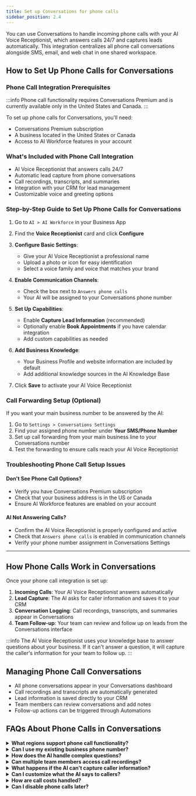 ```yaml
---
title: Set up Conversations for phone calls 
sidebar_position: 2.4
---
```


You can use Conversations to handle incoming phone calls with your AI Voice Receptionist, which answers calls 24/7 and captures leads automatically. This integration centralizes all phone call conversations alongside SMS, email, and web chat in one shared workspace.

## How to Set Up Phone Calls for Conversations

### Phone Call Integration Prerequisites

:::info
Phone call functionality requires Conversations Premium and is currently available only in the United States and Canada.
:::

To set up phone calls for Conversations, you'll need:
- Conversations Premium subscription
- A business located in the United States or Canada
- Access to AI Workforce features in your account

### What's Included with Phone Call Integration

- AI Voice Receptionist that answers calls 24/7
- Automatic lead capture from phone conversations
- Call recordings, transcripts, and summaries
- Integration with your CRM for lead management
- Customizable voice and greeting options

### Step-by-Step Guide to Set Up Phone Calls for Conversations

1. Go to `AI > AI Workforce` in your Business App
2. Find the **Voice Receptionist** card and click **Configure**

3. **Configure Basic Settings**:
   - Give your AI Voice Receptionist a professional name
   - Upload a photo or icon for easy identification
   - Select a voice family and voice that matches your brand

4. **Enable Communication Channels**:
   - Check the box next to `Answers phone calls`
   - Your AI will be assigned to your Conversations phone number

5. **Set Up Capabilities**:
   - Enable **Capture Lead Information** (recommended)
   - Optionally enable **Book Appointments** if you have calendar integration
   - Add custom capabilities as needed

6. **Add Business Knowledge**:
   - Your Business Profile and website information are included by default
   - Add additional knowledge sources in the AI Knowledge Base

7. Click **Save** to activate your AI Voice Receptionist

### Call Forwarding Setup (Optional)

If you want your main business number to be answered by the AI:

1. Go to `Settings > Conversations Settings`
2. Find your assigned phone number under **Your SMS/Phone Number**
3. Set up call forwarding from your main business line to your Conversations number
4. Test the forwarding to ensure calls reach your AI Voice Receptionist

### Troubleshooting Phone Call Setup Issues

#### Don't See Phone Call Options?

- Verify you have Conversations Premium subscription
- Check that your business address is in the US or Canada
- Ensure AI Workforce features are enabled on your account

#### AI Not Answering Calls?

- Confirm the AI Voice Receptionist is properly configured and active
- Check that `Answers phone calls` is enabled in communication channels
- Verify your phone number assignment in Conversations Settings

---

## How Phone Calls Work in Conversations

Once your phone call integration is set up:

1. **Incoming Calls**: Your AI Voice Receptionist answers automatically
2. **Lead Capture**: The AI asks for caller information and saves it to your CRM
3. **Conversation Logging**: Call recordings, transcripts, and summaries appear in Conversations
4. **Team Follow-up**: Your team can review and follow up on leads from the Conversations interface

:::info
The AI Voice Receptionist uses your knowledge base to answer questions about your business. If it can't answer a question, it will capture the caller's information for your team to follow up.
:::

## Managing Phone Call Conversations

- All phone conversations appear in your Conversations dashboard
- Call recordings and transcripts are automatically generated
- Lead information is saved directly to your CRM
- Team members can review conversations and add notes
- Follow-up actions can be triggered through Automations

## FAQs About Phone Calls in Conversations

<details>
<summary><strong>What regions support phone call functionality?</strong></summary>

Phone call integration is currently available for businesses located in the United States and Canada only. This feature requires Conversations Premium.
</details>

<details>
<summary><strong>Can I use my existing business phone number?</strong></summary>

You can set up call forwarding from your existing business number to your assigned Conversations phone number. This allows your AI to answer calls made to your main business line.
</details>

<details>
<summary><strong>How does the AI handle complex questions?</strong></summary>

The AI uses your business knowledge base to answer questions. If it encounters a question it cannot answer, it will politely let the caller know and capture their information for your team to follow up.
</details>

<details>
<summary><strong>Can multiple team members access call recordings?</strong></summary>

Yes, all team members with access to Conversations can view call recordings, transcripts, and summaries. This enables collaborative follow-up and improves customer service.
</details>

<details>
<summary><strong>What happens if the AI can't capture caller information?</strong></summary>

If the AI is unable to capture complete caller information, the conversation will still be recorded and appear in Conversations. You can review the transcript to identify any missed opportunities or follow-up needs.
</details>

<details>
<summary><strong>Can I customize what the AI says to callers?</strong></summary>

Yes, you can customize your AI's responses, greeting, and behavior through the AI Workforce configuration. You can also add specific business knowledge to help the AI provide more accurate answers.
</details>

<details>
<summary><strong>How are call costs handled?</strong></summary>

Phone call functionality is included with your Conversations Premium subscription. There are no additional per-minute charges for incoming calls handled by your AI Voice Receptionist.
</details>

<details>
<summary><strong>Can I disable phone calls later?</strong></summary>

Yes, you can disable phone call functionality at any time through your AI Workforce settings. This will stop the AI from answering calls, but your phone number will remain active for SMS messaging.
</details> 